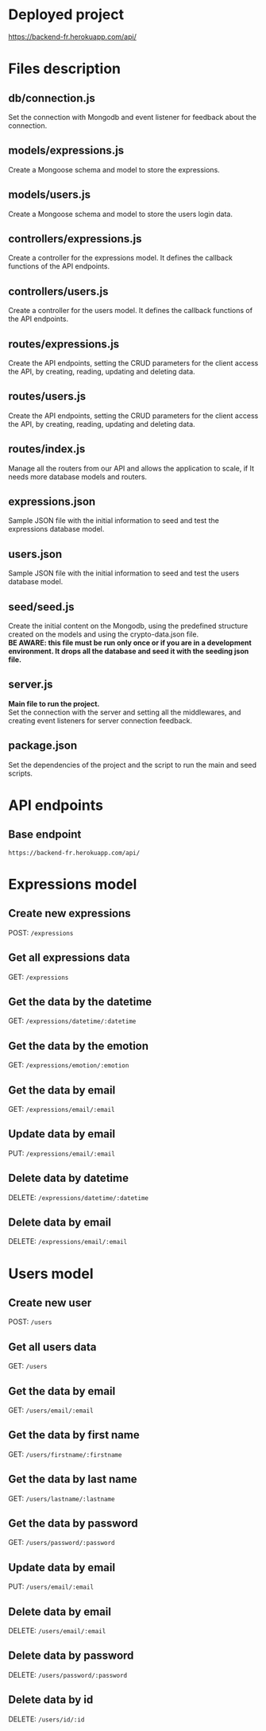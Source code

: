 # Deployed project

https://backend-fr.herokuapp.com/api/

# Files description

## db/connection.js

Set the connection with Mongodb and event listener for feedback about the connection.

## models/expressions.js

Create a Mongoose schema and model to store the expressions.

## models/users.js

Create a Mongoose schema and model to store the users login data.

## controllers/expressions.js

Create a controller for the expressions model. It defines the callback functions of the API endpoints.

## controllers/users.js

Create a controller for the users model. It defines the callback functions of the API endpoints.

## routes/expressions.js

Create the API endpoints, setting the CRUD parameters for the client access the API, by creating, reading, updating and deleting data.

## routes/users.js

Create the API endpoints, setting the CRUD parameters for the client access the API, by creating, reading, updating and deleting data.

## routes/index.js

Manage all the routers from our API and allows the application to scale, if It needs more database models and routers.

## expressions.json

Sample JSON file with the initial information to seed and test the expressions database model.

## users.json

Sample JSON file with the initial information to seed and test the users database model.

## seed/seed.js

Create the initial content on the Mongodb, using the predefined structure created on the models and using the crypto-data.json file.<br/>
**BE AWARE: this file must be run only once or if you are in a development environment. It drops all the database and seed it with the seeding json file.**

## server.js

**Main file to run the project.** </br>
Set the connection with the server and setting all the middlewares, and creating event listeners for server connection feedback.

## package.json

Set the dependencies of the project and the script to run the main and seed scripts.

# API endpoints

## Base endpoint

`https://backend-fr.herokuapp.com/api/`

# Expressions model

## Create new expressions

POST: `/expressions`

## Get all expressions data

GET: `/expressions`

## Get the data by the datetime

GET: `/expressions/datetime/:datetime`

## Get the data by the emotion

GET: `/expressions/emotion/:emotion`

## Get the data by email

GET: `/expressions/email/:email`

## Update data by email

PUT: `/expressions/email/:email`

## Delete data by datetime

DELETE: `/expressions/datetime/:datetime`

## Delete data by email

DELETE: `/expressions/email/:email`

# Users model

## Create new user

POST: `/users`

## Get all users data

GET: `/users`

## Get the data by email

GET: `/users/email/:email`

## Get the data by first name

GET: `/users/firstname/:firstname`

## Get the data by last name

GET: `/users/lastname/:lastname`

## Get the data by password

GET: `/users/password/:password`

## Update data by email

PUT: `/users/email/:email`

## Delete data by email

DELETE: `/users/email/:email`

## Delete data by password

DELETE: `/users/password/:password`

## Delete data by id

DELETE: `/users/id/:id`
